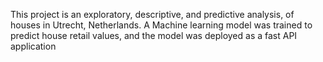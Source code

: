 This project is an exploratory, descriptive, and predictive analysis, of houses in Utrecht, Netherlands. A Machine learning model was trained to predict house retail values, and the model was deployed as a fast API application
